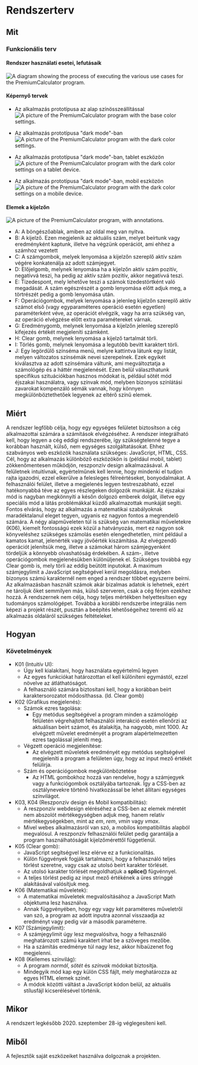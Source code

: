 Rendszerterv
============
Mit
---
### Funkcionális terv
#### Rendszer használati esetei, lefutásaik
![A diagram showing the process of executing the various use cases for the PremiumCalculator program.](./images/use_case_flowchart.png "Use case flowchart for PremiumCalculator")
#### Képernyő tervek
- Az alkalmazás prototípusa az alap színösszeállítással
![A picture of the PremiumCalculator program with the base color settings.](./images/prototype_normal.png "The base layout.")

- Az alkalmazás prototípusa "dark mode"-ban
![A picture of the PremiumCalculator program with the dark color settings.](./images/prototype_dark.png "The dark layout.")

- Az alkalmazás prototípusa "dark mode"-ban, tablet eszközön
![A picture of the PremiumCalculator program with the dark color settings on a tablet device.](./images/prototype_tablet_dark.png "The dark layout on tablet.")

- Az alkalmazás prototípusa "dark mode"-ban, mobil eszközön
![A picture of the PremiumCalculator program with the dark color settings on a mobile device.](./images/prototype_mobile_dark.png "The dark layout on mobile.")
#### Elemek a kijelzőn
![A picture of the PremiumCalculator program, with annotations.](./images/prototype_annotated.png "Elements on the screen.")
- A: A böngészőablak, amiben az oldal meg van nyitva.
- B: A kijelző. Ezen megjelenik az aktuális szám, melyet beírtunk vagy eredményként kaptunk, illetve ha végzünk operációt, ami ehhez a számhoz vezetett
- C: A számgombok, melyek lenyomása a kijelzőn szereplő aktív szám végére konkatenálja az adott számjegyet.
- D: Előjelgomb, melynek lenyomása ha a kijelzőn aktív szám pozitív, negatívvá teszi, ha pedig az aktív szám pozitív, akkor negatívvá teszi.
- E: Tizedespont, mely lehetőve teszi a számok tizedestörtként való megadását. A szám egészrészét a gomb lenyomása előtt adjuk meg, a törtrészét pedig a gomb lenyomása után.
- F: Operációgombok, melyek lenyomása a jelenleg kijelzőn szereplő aktív számot első (vagy egyparaméteres operáció esetén egyetlen) paraméterként véve, az operációt elvégzik, vagy ha arra szükség van, az operáció elvégzése előtt extra paramétereket várnak.
- G: Eredménygomb, melynek lenyomása a kijelzőn jelenleg szereplő kifejezés értékét megjeleníti számként.
- H: Clear gomb, melynek lenyomása a kijelző tartalmát törli.
- I: Törlés gomb, melynek lenyomása a legutóbb bevitt karaktert törli.
- J: Egy legördülő színséma menü, melyre kattintva látunk egy listát, melyen változatos színsémák nevei szerepelnek. Ezek egyikét kiválasztva az adott színsémára váltunk, ami megváltoztatja a számológép és a háttér megjelenését. Ezen belül választhatunk specifikus szituációkban hasznos módokat is, például sötét mód éjszakai használatra, vagy színvak mód, melyben bizonyos színlátási zavarokat kompenzáló sémák vannak, hogy könnyen megkülönböztethetőek legyenek az eltérő színű elemek.

Miért
-----
A rendszer legfőbb célja, hogy egy egységes felületet biztosítson a cég alkalmazottai számára a számítások elvégzéséhez. A rendszer integrálható kell, hogy legyen a cég eddigi rendszerébe, így szükségtelenné tegye a korábban használt, külső, nem egységes szolgáltatásokat. Ehhez szabványos web eszközök használata szükséges: JavaScript, HTML, CSS.
Cél, hogy az alkalmazás különböző eszközökön is (például mobil, tablet) zökkenőmentesen működjön, reszponzív design alkalmazásával. 
A felületnek intuitívnak, egyértelműnek kell lennie, hogy mindenki el tudjon rajta igazodni, ezzel elkerülve a felesleges félreértéseket, bonyodalmakat. A felhasználói felület, illetve a megjelenés legyen testreszabható, ezzel hatékonyabbá téve az egyes részlegeken dolgozók munkáját. Az éjszakai mód is nagyban megkönnyíti a későn dolgozó emberek dolgát, illetve egy speciális mód a látás problémákkal küzdő alkalmazottak munkáját segíti.
Fontos elvárás, hogy az alkalmazás a matematikai szabályoknak maradéktalanul eleget tegyen, ugyanis ez nagyon fontos a megrendelő számára. A négy alapműveleten túl is szükség van matematikai műveletekre (K06), kiemelt fontosságú ezek közül a hatványozás, mert ez nagyon sok könyveléshez szükséges számolás esetén elengedhetetlen, mint például a kamatos kamat, jelenérték vagy jövőérték kiszámítása. Az elvégzendő operációt jelenítsük meg, illetve a számokat három számjegyenként tördeljük a könnyebb olvashatóság érdekében. A szám-, illetve operációgombok megjelenésükben különüljenek el. Szükséges továbbá egy Clear gomb is, mely törli az eddig beütött inputokat. A maximum számjegylimit a JavaScript segítségével kerül megoldásra, melyben bizonyos számú karakternél nem enged a rendszer többet egyszerre beírni.
Az alkalmazásban használt számok akár bizalmas adatok is lehetnek, ezért ne tároljuk őket semmilyen más, külső szerveren, csak a cég férjen ezekhez hozzá.
A rendszernek nem célja, hogy teljes mértékben helyettesítsen egy tudományos számológépet. Továbbá a korábbi rendszerbe integrálás nem képezi a projekt részét, pusztán a beépítés lehetőségeihez teremti elő az alkalmazás oldaláról szükséges feltételeket.

Hogyan
------
### Követelmények
- K01 (Intuitív UI):
    - Úgy kell kialakítani, hogy használata egyértelmű legyen
    - Az egyes funkciókat határozottan el kell különíteni egymástól, ezzel növelve az átláthatóságot.
    - A felhasználó számára biztosítani kell, hogy a korábban beírt karaktersorozatot módosíthassa. (ld. Clear gomb)
- K02 (Grafikus megjelenés):
    - Számok ezres tagolása:
        - Egy metódus segítségével a program minden a számológép felületén végrehajtott felhasználói interakció esetén ellenőrzi az aktuálisan beírt számot, és átalakítja, ha nagyobb, mint 1000. Az elvégzett művelet eredményét a program alapértelmezetten ezres tagolással jeleníti meg.
    - Végzett operáció megjelenítése:
        - Az elvégzett műveletek eredményét egy metódus segítségével megjeleníti a program a felületen úgy, hogy az input mező értékét felülírja.
    - Szám és operációgombok megkülönböztetése
        - Az HTML gombokhoz hozzá van rendelve, hogy a számjegyek vagy a funkciógombok osztályába tartoznak. Így a CSS-ben az osztálynevekre történő hivatkozással be lehet állítani egységes színvilágot.
- K03, K04 (Reszponzív design és Mobil kompatibilitás):
    - A reszponzív webdesign eléréséhez a CSS-ben az elemek méretét nem abszolót mértékegységben adjuk meg, hanem relatív mértékegységekben, mint az *em*, *rem*, *vmin* vagy *vmax*.
    - Mivel webes alkalmazásról van szó, a mobilos kompatibilitás alapból megvalósul. A reszponzív felhasználói felület pedig garantálja a program használhatóságát kijelzőmérettől függetlenül. 
- K05 (Clear gomb): 
    - JavaScript segítségvel lesz elérve ez a funkcionalitás. 
    - Külön függvények fogják tartalmazni, hogy a felhasználó teljes törlést szeretne, vagy csak az utolsó beírt karakter törlését. 
    - Az utolsó karakter törlését megoldhatjuk a __splice()__ fügvénnyel.
    - A teljes törlést pedig az input mező értékének a üres stringgé alakításával valósítjuk meg.
- K06 (Matematikai műveletek): 
    - A matematikai műveletek megvalósításához a JavaScript Math objektuma lesz használva. 
    - Annak függvényében, hogy egy vagy két paraméteres műveletről van szó, a program az adott inputra azonnal visszaadja az eredményt vagy pedig vár a második paraméterre. 
- K07 (Számjegylimit): 
    - A számjegylimit úgy lesz megvalósítva, hogy a felhasználó meghatározott számú karaktert írhat be a szöveges mezőbe. 
    - Ha a számítás eredménye túl nagy lesz, akkor hibaüzenet fog megjelenni.  
- K08 (Kellemes színvilág):
    - A program *normál*, *sötét* és *színvak* módokat biztosítja.
    - Mindegyik mód kap egy külön CSS fájlt, mely meghatározza az egyes HTML elemek színét.
    - A módok közötti váltást a JavaScript kódon belül, az aktuális stílusfájl kicserélésével történik. 

Mikor
-----
A rendszert legkésőbb 2020. szeptember 28-ig véglegesíteni kell.

Miből
-----
A fejlesztők saját eszközeiket használva dolgoznak a projekten.
